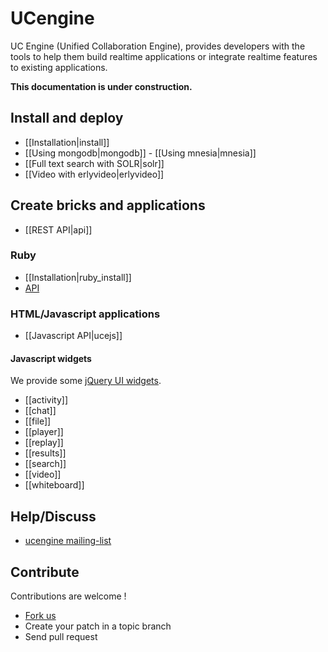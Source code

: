 # UCengine

UC Engine (Unified Collaboration Engine), provides developers with the tools to help them build realtime applications or integrate realtime features to existing applications.

**This documentation is under construction.**

## Install and deploy

* [[Installation|install]]
* [[Using mongodb|mongodb]] - [[Using mnesia|mnesia]]
* [[Full text search with SOLR|solr]]
* [[Video with erlyvideo|erlyvideo]]

## Create bricks and applications

* [[REST API|api]]

### Ruby

* [[Installation|ruby_install]]
* [API](http://rdoc.info/github/AF83/ucengine.rb/master/frames)

### HTML/Javascript applications

* [[Javascript API|ucejs]]

#### Javascript widgets

We provide some [jQuery UI widgets](http://jqueryui.com/).

* [[activity]]
* [[chat]]
* [[file]]
* [[player]]
* [[replay]]
* [[results]]
* [[search]]
* [[video]]
* [[whiteboard]]

## Help/Discuss

* [ucengine mailing-list](http://groups.google.com/group/ucengine)

## Contribute

Contributions are welcome !

* [Fork us](https://github.com/AF83/ucengine)
* Create your patch in a topic branch
* Send pull request

